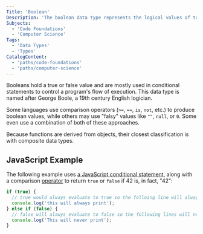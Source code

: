 ```yaml
---
Title: 'Boolean'
Description: 'The boolean data type represents the logical values of true and false.'
Subjects:
  - 'Code Foundations'
  - 'Computer Science'
Tags:
  - 'Data Types'
  - 'Types'
CatalogContent:
  - 'paths/code-foundations'
  - 'paths/computer-science'
---
```


Booleans hold a true or false value and are mostly used in conditional statements to control a program's flow of execution. This data type is named after George Boole, a 19th century English logician.

Some languages use comparison operators (`>=`, `==`, `is`, `not`, etc.) to produce boolean values, while others may use "falsy" values like `""`, `null`, or `0`. Some even use a combination of both of these approaches.

Because functions are derived from objects, their closest classification is with composite data types.

## JavaScript Example

The following example uses [a JavaScript conditional statement](https://www.codecademy.com/resources/docs/javascript/conditionals), along with a comparison [operator](https://www.codecademy.com/resources/docs/javascript/operators) to return `true` or `false` if 42 is, in fact, "42":
```js
if (true) {
  // true would always evaluate to true so the folloing line will always run.
  console.log('this will always print');
} else if (false) {
  // false will alawys evaluate to false so the following lines will never run
  console.log('This will never print');
}
```
